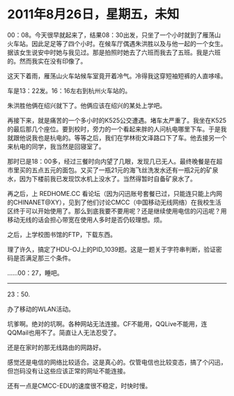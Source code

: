 # 2011年8月26日，星期五，未知

00：08。今天很早就起来了，结果08：30出发，只坐了一个小时就到了雁荡山火车站。因此足足等了四个小时。在候车厅偶遇朱洪胜以及与他一起的一个女生。据该女生说安中时她与我见过。那是拍照时她去了六班而我去了五班。我是六班的。然而我实在没有印像了。

这天下着雨，雁荡山火车站候车室竟开着冷气。冷得我这穿短袖短裤的人直哆嗦。

车是13：22发。16：16左右到杭州火车站的。

朱洪胜他俩在绍兴就下了。他俩应该在绍兴的某处上学吧。

再接下来，就是痛苦的一个多小时的K525公交遭遇。堵车太严重了。我坐在K525的最后那几个座位。要到校时，旁力的一个看起来胖的人问杭电哪里下车。于是我就跟他说我也是杭电的。等等之后，我们在学林街文泽路口下了车。他去接另一个来杭电的同学，我当然是回寝室了。

那时已是18：00多，经过三餐时向内望了几眼，发现几已无人。最终晚餐是在超市里买的五点五元的面包。又买了一瓶21元的海飞丝洗发水还有一瓶2元的矿泉水，因为下楼前我已发现饮水机上没水了。当然得暂时自备矿泉水了。

再之后，上 REDHOME.CC 看论坛（因为闪迅账号套餐已过，只能连只能上内网的CHINANET@XY），见到了他们讨论CMCC（中国移动无线网络）在我校生活区终于可以开始使用了。那么到底我要不要用呢？还是继续使用电信的闪迅呢？用移动无线的话会担心带宽在使用人多时是否仍较理想。烦。

之后，上学校图书馆的FTP，下载东西。

理了许久，搞定了HDU-OJ上的PID_1039题。这是一题关于字符串判断，验证密码是否满足那三个条件。

……00：27，睡吧。

----

23：50.

办了移动的WLAN活动。

坑爹啊。绝对的坑啊。各种网站无法连接。CF不能用，QQLive不能用，连QQMail也用不了。简直让人无法忍受了。

还是在家时的那无线路由的网路好。

感觉还是电信的网络比较适合。这是真心的。仅管电信也比较变态，搞了个闪迅，但岂码没有让这些应该正常的网址不能连接。

还有一点是CMCC-EDU的速度很不稳定，时快时慢。
